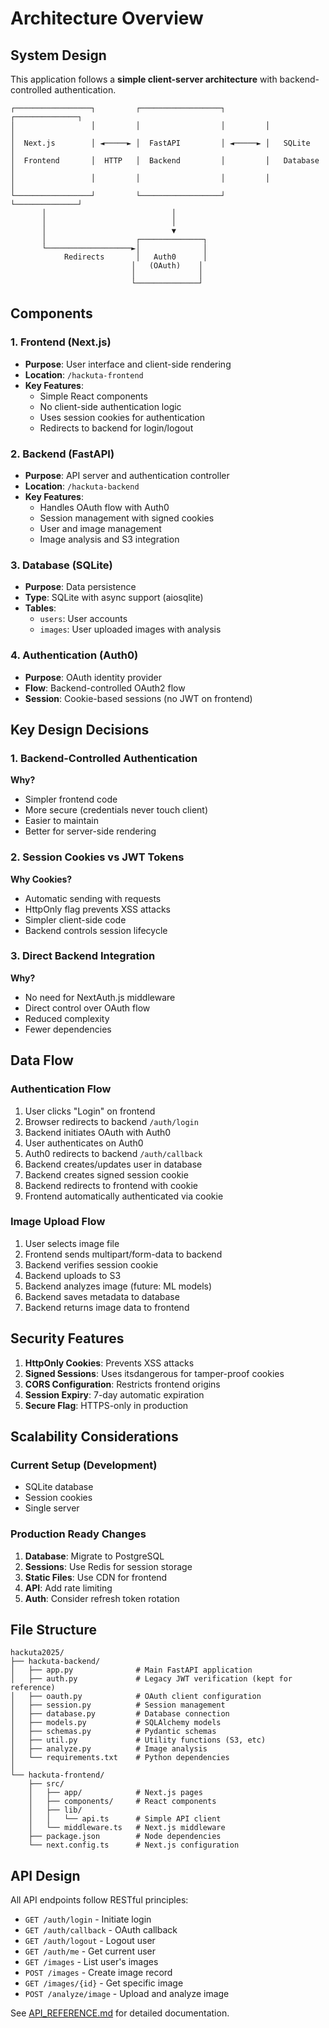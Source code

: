 # Architecture Overview

## System Design

This application follows a **simple client-server architecture** with backend-controlled authentication.

```
┌─────────────────┐         ┌──────────────────┐         ┌──────────────┐
│                 │         │                  │         │              │
│  Next.js        │ ◄─────► │  FastAPI         │ ◄─────► │   SQLite     │
│  Frontend       │  HTTP   │  Backend         │         │   Database   │
│                 │         │                  │         │              │
└─────────────────┘         └──────────────────┘         └──────────────┘
       │                            │
       │                            │
       │                            ▼
       │                    ┌──────────────┐
       └───────────────────►│              │
            Redirects       │   Auth0      │
                           │   (OAuth)    │
                           │              │
                           └──────────────┘
```

## Components

### 1. Frontend (Next.js)
- **Purpose**: User interface and client-side rendering
- **Location**: `/hackuta-frontend`
- **Key Features**:
  - Simple React components
  - No client-side authentication logic
  - Uses session cookies for authentication
  - Redirects to backend for login/logout

### 2. Backend (FastAPI)
- **Purpose**: API server and authentication controller
- **Location**: `/hackuta-backend`
- **Key Features**:
  - Handles OAuth flow with Auth0
  - Session management with signed cookies
  - User and image management
  - Image analysis and S3 integration

### 3. Database (SQLite)
- **Purpose**: Data persistence
- **Type**: SQLite with async support (aiosqlite)
- **Tables**:
  - `users`: User accounts
  - `images`: User uploaded images with analysis

### 4. Authentication (Auth0)
- **Purpose**: OAuth identity provider
- **Flow**: Backend-controlled OAuth2 flow
- **Session**: Cookie-based sessions (no JWT on frontend)

## Key Design Decisions

### 1. Backend-Controlled Authentication
**Why?** 
- Simpler frontend code
- More secure (credentials never touch client)
- Easier to maintain
- Better for server-side rendering

### 2. Session Cookies vs JWT Tokens
**Why Cookies?**
- Automatic sending with requests
- HttpOnly flag prevents XSS attacks
- Simpler client-side code
- Backend controls session lifecycle

### 3. Direct Backend Integration
**Why?**
- No need for NextAuth.js middleware
- Direct control over OAuth flow
- Reduced complexity
- Fewer dependencies

## Data Flow

### Authentication Flow
1. User clicks "Login" on frontend
2. Browser redirects to backend `/auth/login`
3. Backend initiates OAuth with Auth0
4. User authenticates on Auth0
5. Auth0 redirects to backend `/auth/callback`
6. Backend creates/updates user in database
7. Backend creates signed session cookie
8. Backend redirects to frontend with cookie
9. Frontend automatically authenticated via cookie

### Image Upload Flow
1. User selects image file
2. Frontend sends multipart/form-data to backend
3. Backend verifies session cookie
4. Backend uploads to S3
5. Backend analyzes image (future: ML models)
6. Backend saves metadata to database
7. Backend returns image data to frontend

## Security Features

1. **HttpOnly Cookies**: Prevents XSS attacks
2. **Signed Sessions**: Uses itsdangerous for tamper-proof cookies
3. **CORS Configuration**: Restricts frontend origins
4. **Session Expiry**: 7-day automatic expiration
5. **Secure Flag**: HTTPS-only in production

## Scalability Considerations

### Current Setup (Development)
- SQLite database
- Session cookies
- Single server

### Production Ready Changes
1. **Database**: Migrate to PostgreSQL
2. **Sessions**: Use Redis for session storage
3. **Static Files**: Use CDN for frontend
4. **API**: Add rate limiting
5. **Auth**: Consider refresh token rotation

## File Structure

```
hackuta2025/
├── hackuta-backend/
│   ├── app.py              # Main FastAPI application
│   ├── auth.py             # Legacy JWT verification (kept for reference)
│   ├── oauth.py            # OAuth client configuration
│   ├── session.py          # Session management
│   ├── database.py         # Database connection
│   ├── models.py           # SQLAlchemy models
│   ├── schemas.py          # Pydantic schemas
│   ├── util.py             # Utility functions (S3, etc)
│   ├── analyze.py          # Image analysis
│   └── requirements.txt    # Python dependencies
│
└── hackuta-frontend/
    ├── src/
    │   ├── app/            # Next.js pages
    │   ├── components/     # React components
    │   ├── lib/
    │   │   └── api.ts      # Simple API client
    │   └── middleware.ts   # Next.js middleware
    ├── package.json        # Node dependencies
    └── next.config.ts      # Next.js configuration
```

## API Design

All API endpoints follow RESTful principles:

- `GET /auth/login` - Initiate login
- `GET /auth/callback` - OAuth callback
- `GET /auth/logout` - Logout user
- `GET /auth/me` - Get current user
- `GET /images` - List user's images
- `POST /images` - Create image record
- `GET /images/{id}` - Get specific image
- `POST /analyze/image` - Upload and analyze image

See [API_REFERENCE.md](./API_REFERENCE.md) for detailed documentation.
